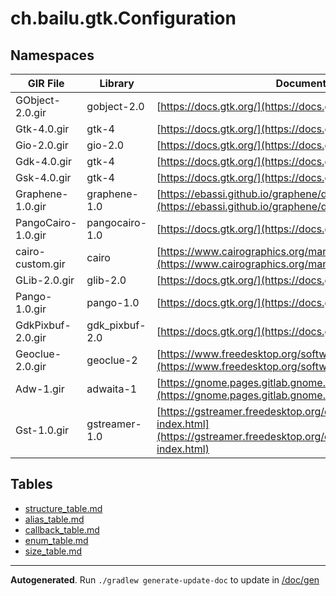 # ch.bailu.gtk.Configuration

## Namespaces

| GIR File | Library | Documentation
|----------|---------|--------------
| GObject-2.0.gir | gobject-2.0 | [https://docs.gtk.org/](https://docs.gtk.org/)
| Gtk-4.0.gir | gtk-4 | [https://docs.gtk.org/](https://docs.gtk.org/)
| Gio-2.0.gir | gio-2.0 | [https://docs.gtk.org/](https://docs.gtk.org/)
| Gdk-4.0.gir | gtk-4 | [https://docs.gtk.org/](https://docs.gtk.org/)
| Gsk-4.0.gir | gtk-4 | [https://docs.gtk.org/](https://docs.gtk.org/)
| Graphene-1.0.gir | graphene-1.0 | [https://ebassi.github.io/graphene/docs/](https://ebassi.github.io/graphene/docs/)
| PangoCairo-1.0.gir | pangocairo-1.0 | [https://docs.gtk.org/](https://docs.gtk.org/)
| cairo-custom.gir | cairo | [https://www.cairographics.org/manual/](https://www.cairographics.org/manual/)
| GLib-2.0.gir | glib-2.0 | [https://docs.gtk.org/](https://docs.gtk.org/)
| Pango-1.0.gir | pango-1.0 | [https://docs.gtk.org/](https://docs.gtk.org/)
| GdkPixbuf-2.0.gir | gdk_pixbuf-2.0 | [https://docs.gtk.org/](https://docs.gtk.org/)
| Geoclue-2.0.gir | geoclue-2 | [https://www.freedesktop.org/software/geoclue/docs/libgeoclue/](https://www.freedesktop.org/software/geoclue/docs/libgeoclue/)
| Adw-1.gir | adwaita-1 | [https://gnome.pages.gitlab.gnome.org/libadwaita/doc/](https://gnome.pages.gitlab.gnome.org/libadwaita/doc/)
| Gst-1.0.gir | gstreamer-1.0 | [https://gstreamer.freedesktop.org/documentation/gstreamer/gi-index.html](https://gstreamer.freedesktop.org/documentation/gstreamer/gi-index.html)

## Tables

- [structure_table.md](structure_table.md)
- [alias_table.md](alias_table.md)
- [callback_table.md](callback_table.md)
- [enum_table.md](enum_table.md)
- [size_table.md](size_table.md)

---
**Autogenerated**. Run `./gradlew generate-update-doc` to update in [/doc/gen](/doc/gen)
